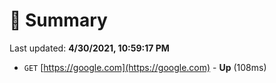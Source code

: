 # 📖 Summary
Last updated: **4/30/2021, 10:59:17 PM**

- `GET` [https://google.com](https://google.com) - **Up** (108ms)
